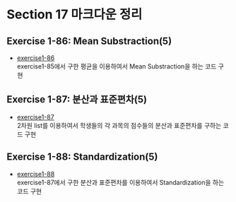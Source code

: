 # Section 17 마크다운 정리

## Exercise 1-86: Mean Substraction(5)
* [exercise1-86](https://github.com/Hojeong827/TIL/blob/main/Python/basic/code/exercise1-86.py)  
    exercise1-85에서 구한 평균을 이용하여서 Mean Substraction을 하는 코드 구현

## Exercise 1-87: 분산과 표준편차(5)
* [exercise1-87](https://github.com/Hojeong827/TIL/blob/main/Python/basic/code/exercise1-87.py)  
    2차원 list를 이용하여서 학생들의 각 과목의 점수들의 분산과 표준편차를 구하는 코드 구현

## Exercise 1-88: Standardization(5)
* [exercise1-88](https://github.com/Hojeong827/TIL/blob/main/Python/basic/code/exercise1-88.py)  
    exercise1-87에서 구한 분산과 표준편차를 이용하여서 Standardization을 하는 코드 구현